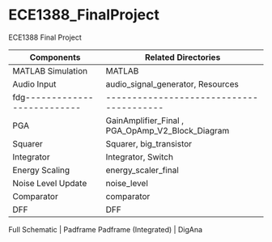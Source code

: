 # ECE1388_FinalProject
ECE1388 Final Project

Components                |   Related Directories	
--------------------------|----------------------------------------	
MATLAB Simulation         |   MATLAB
Audio Input               |   audio_signal_generator, Resources	
fdg--------------------------|----------------------------------------
PGA                       |   GainAmplifier_Final , PGA_OpAmp_V2_Block_Diagram	
Squarer                   |   Squarer, big_transistor	
Integrator                |   Integrator, Switch	
Energy Scaling            |   energy_scaler_final	
Noise Level Update        |   noise_level
Comparator                |   comparator
DFF                       |   DFF

Full Schematic            |   Padframe
Padframe (Integrated)     |   DigAna
 

